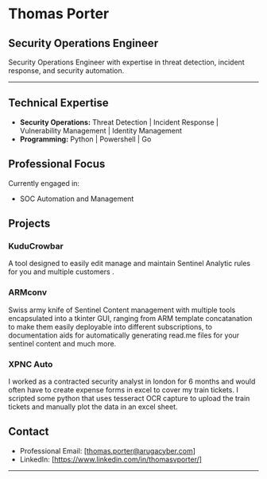 
# Thomas Porter

## Security Operations Engineer

Security Operations Engineer with expertise in threat detection, incident response, and security automation.

---

## Technical Expertise

- **Security Operations:** Threat Detection | Incident Response | Vulnerability Management | Identity Management
- **Programming:** Python | Powershell | Go 


## Professional Focus

Currently engaged in:
- SOC Automation and Management 


## Projects

### KuduCrowbar
A tool designed to easily edit manage and maintain Sentinel Analytic rules for you and multiple customers .

### ARMconv
Swiss army knife of Sentinel Content management with multiple tools encapsulated into a tkinter GUI, ranging from ARM template concatanation to make them easily deployable into different subscriptions, to documentation aids for automatically generating read.me files for your sentinel content and much more.

### XPNC Auto 
I worked as a contracted security analyst in london for 6 months and would often have to create expense forms in excel to cover my train tickets. I scripted some python that uses tesseract OCR capture to upload the train tickets and manually plot the data in an excel sheet.


## Contact

- Professional Email: [thomas.porter@arugacyber.com]
- LinkedIn: [https://www.linkedin.com/in/thomasvporter/]

---
